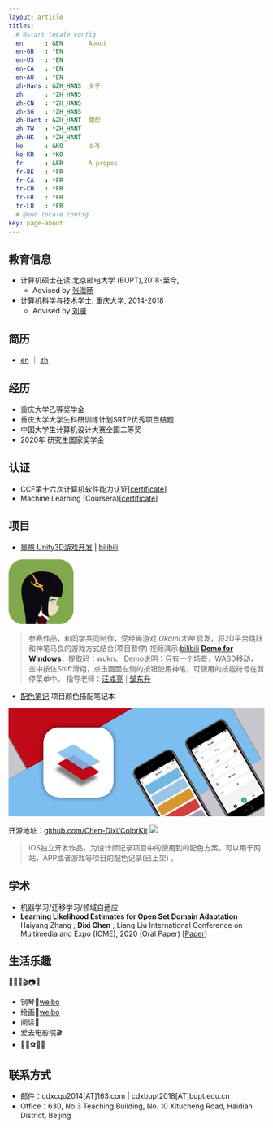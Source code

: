 ```yaml
---
layout: article
titles:
  # @start locale config
  en      : &EN       About
  en-GB   : *EN
  en-US   : *EN
  en-CA   : *EN
  en-AU   : *EN
  zh-Hans : &ZH_HANS  关于
  zh      : *ZH_HANS
  zh-CN   : *ZH_HANS
  zh-SG   : *ZH_HANS
  zh-Hant : &ZH_HANT  關於
  zh-TW   : *ZH_HANT
  zh-HK   : *ZH_HANT
  ko      : &KO       소개
  ko-KR   : *KO
  fr      : &FR       À propos
  fr-BE   : *FR
  fr-CA   : *FR
  fr-CH   : *FR
  fr-FR   : *FR
  fr-LU   : *FR
  # @end locale config
key: page-about
---
```


## 教育信息

- 计算机硕士在读 北京邮电大学 (BUPT),2018-至今, 
  - Advised by [张海旸](https://scs.bupt.edu.cn/info/1101/1368.htm)
- 计算机科学与技术学士, 重庆大学, 2014-2018
  - Advised by [刘骥](http://www.cs.cqu.edu.cn/info/1275/3902.htm)

## 简历
- [en](/assets/%E9%99%88%E5%B8%9D%E7%BE%B2-CV-en.pdf) ｜ [zh](/assets/%E9%99%88%E5%B8%9D%E7%BE%B2-CV-zh.pdf)

## 经历
- 重庆大学乙等奖学金
- 重庆大学大学生科研训练计划SRTP优秀项目结题
- 中国大学生计算机设计大赛全国二等奖
- 2020年 研究生国家奖学金

## 认证
- CCF第十六次计算机软件能力认证[[certificate](/assets/CCF.png)]
- Machine Learning (Coursera)[[certificate](/assets/CourseraDUK49TMN2ZNS.pdf)]

## 项目

- [墨旅 Unity3D游戏开发](https://indienova.com/g/inkpower) | [bilibili](https://www.bilibili.com/video/av91933111)

<img with=100 src='/assets/icon_inkpower.png'>

>参赛作品，和同学共同制作，受经典游戏 *Okami大神* 启发，将2D平台跳跃和神笔马良的游戏方式结合(项目暂停) 视频演示:[bilibili](https://www.bilibili.com/video/av91933111)
[**Demo for Windows**](https://pan.baidu.com/s/1uWt7gUL3zNkafQa8RLcoHg)，提取码：wukn。
Demo说明：只有一个场景，WASD移动，空中按住Shift滑翔，点击画面左侧的按钮使用神笔，可使用的技能符号在暂停菜单中。
指导老师：[汪成亮](http://www.cs.cqu.edu.cn/info/1275/3817.htm) | [邹东升](http://www.cs.cqu.edu.cn/info/1275/3909.htm)

- [配色笔记](https://itunes.apple.com/cn/app/id1422973826) 项目颜色搭配笔记本

<div align=center>
    <img with=100 src='/assets/icon_colourNote.png'>
</div>

开源地址：[github.com/Chen-Dixi/ColorKit](https://github.com/Chen-Dixi/ColorKit)    ![](https://img.shields.io/github/stars/chen-dixi/colorkit.svg?style=social)

>iOS独立开发作品，为设计师记录项目中的使用到的配色方案，可以用于网站，APP或者游戏等项目的配色记录(已上架) 。


## 学术
- 机器学习/迁移学习/领域自适应
- **Learning Likelihood Estimates for Open Set Domain Adaptation**
Haiyang Zhang ; **Dixi Chen** ; Liang Liu
International Conference on Multimedia and Expo (ICME), 2020 (Oral Paper)
[[Paper](https://ieeexplore.ieee.org/document/9102713)]

## 生活乐趣
🏸️🎹🎵🎬📷
- 钢琴🎵[weibo](https://weibo.com/tv/v/Isty882F7?fid=1034:4467867056275483)
- 绘画🎨[weibo](https://photo.weibo.com/2626263585/wbphotos/large/mid/4444240257643142/pid/9c899a21ly1g9obbk01iij21kw16oe81)
- 阅读📖
- 爱去电影院🎬
- 🏸️🎱⚽️🏃🐶

## 联系方式
- 邮件：cdxcqu2014[AT]163.com | cdxbupt2018[AT]bupt.edu.cn
- Office：630, No.3 Teaching Building, No. 10 Xitucheng Road, Haidian District, Beijing